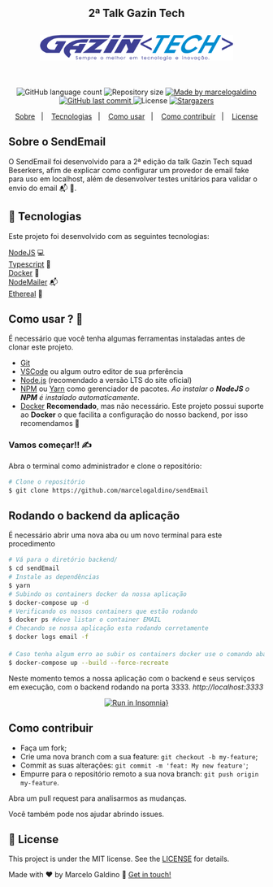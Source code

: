 <h2 align="center">
2ª Talk Gazin Tech
</h2>

<h2 align="center">
    <img src="./src/images/logo-gazin-tech.png" width="380px" />
</h2>

<br/>

<p align="center">
  <img alt="GitHub language count" src="https://img.shields.io/github/languages/count/marcelogaldino/sendEmail?color=%2304D361">

  <img alt="Repository size" src="https://img.shields.io/github/repo-size/marcelogaldino/sendEmail">
	
  <a href="https://www.linkedin.com/in/marcelogaldino/">
    <img alt="Made by marcelogaldino" src="https://img.shields.io/badge/made%20by-marcelogaldino-%2304D361">
  </a>

  <a href="https://github.com/marcelogaldino/sendEmail/commits/master">
    <img alt="GitHub last commit" src="https://img.shields.io/github/last-commit/marcelogaldino/sendEmail">
  </a>

  <img alt="License" src="https://img.shields.io/badge/license-MIT-brightgreen">
   <a href="https://github.com/marcelogaldino/sendEmail/stargazers">
    <img alt="Stargazers" src="https://img.shields.io/github/stars/marcelogaldino/sendEmail?style=social">
  </a>
</p>

<p align="center">
  <a href="#sobre-o-SendEmail">Sobre</a>&nbsp;&nbsp;&nbsp;|&nbsp;&nbsp;&nbsp;
  <a href="#rocket-Tecnologias">Tecnologias</a>&nbsp;&nbsp;&nbsp;|&nbsp;&nbsp;&nbsp;
  <a href="#como-usar">Como usar</a>&nbsp;&nbsp;&nbsp;|&nbsp;&nbsp;&nbsp;
  <a href="#como-contribuir">Como contribuir</a>&nbsp;&nbsp;&nbsp;|&nbsp;&nbsp;&nbsp;
  <a href="#memo-license">License</a>
</p>


## Sobre o SendEmail

 O SendEmail foi desenvolvido para a 2ª edição da talk Gazin Tech squad Beserkers, afim de explicar como configurar um provedor de email fake para uso em localhost, além de desenvolver testes unitários para validar o envio do email 📬️ 💜.

## :rocket: Tecnologias

Este projeto foi desenvolvido com as seguintes tecnologias:

[NodeJS][nodejs] 💻 </br>
[Typescript][typescript] 📘 </br>
[Docker][docker] 🐳 </br>
[NodeMailer][nodemailer] 📬️ </br>
[Ethereal][ethereal] 🦆️ </br>

## Como usar ? 🤔

É necessário que você tenha algumas ferramentas instaladas antes de clonar este projeto. 

 - [Git](https://git-scm.com) 
 - [VSCode](https://code.visualstudio.com/) ou algum outro editor de sua prferência
 - [Node.js](https://nodejs.org/) (recomendado a versão LTS do site oficial) 
 - [NPM](https://www.npmjs.com/) ou [Yarn](https://yarnpkg.com/) como gerenciador de pacotes. *Ao instalar o **NodeJS** o **NPM** é instalado automaticamente*.
 - [Docker](https://www.docker.com/) **Recomendado**, mas não necessário. Este projeto possui suporte ao **Docker** o que facilita a configuração do nosso backend, por isso recomendamos 🐳


 ### Vamos começar!! ✍

Abra o terminal como administrador e clone o repositório:

```bash
# Clone o repositório
$ git clone https://github.com/marcelogaldino/sendEmail
```

## Rodando o backend da aplicação
É necessário abrir uma nova aba ou um novo terminal para este procedimento
```bash
# Vá para o diretório backend/
$ cd sendEmail
# Instale as dependências
$ yarn
# Subindo os containers docker da nossa aplicação
$ docker-compose up -d
# Verificando os nossos containers que estão rodando
$ docker ps #deve listar o container EMAIL
# Checando se nossa aplicação esta rodando corretamente 
$ docker logs email -f

# Caso tenha algum erro ao subir os containers docker use o comando abaixo para recria-los
$ docker-compose up --build --force-recreate
```
Neste momento temos a nossa aplicação com o backend e seus serviços em execução, com o backend rodando na porta 3333. *http://localhost:3333*

<div align="center">
 
[![Run in Insomnia}](https://insomnia.rest/images/run.svg)](https://insomnia.rest/run/?label=SendEmail&uri=https%3A%2F%2Fgithub.com%2Fmarcelogaldino%2FsendEmail%2Fblob%2Fmain%2FInsomnia-file)
</div>

## Como contribuir

- Faça um fork;
- Crie uma nova branch com a sua feature: `git checkout -b my-feature`;
- Commit as suas alterações: `git commit -m 'feat: My new feature'`;
- Empurre para o repositório remoto a sua nova branch: `git push origin my-feature`.

Abra um pull request para analisarmos as mudanças.

Você também pode nos ajudar abrindo issues.

## :memo: License

This project is under the MIT license. See the [LICENSE](https://github.com/marcelogaldino/cepMais/blob/main/LICENSE) for details.


Made with ♥ by Marcelo Galdino :wave: [Get in touch!](https://www.linkedin.com/in/marcelogaldino/)

[typescript]: https://www.typescriptlang.org/
[nodemailer]: https://nodemailer.com/about/
[docker]: https://www.docker.com/
[nodejs]: https://nodejs.org/en/
[ethereal]: https://ethereal.email/

